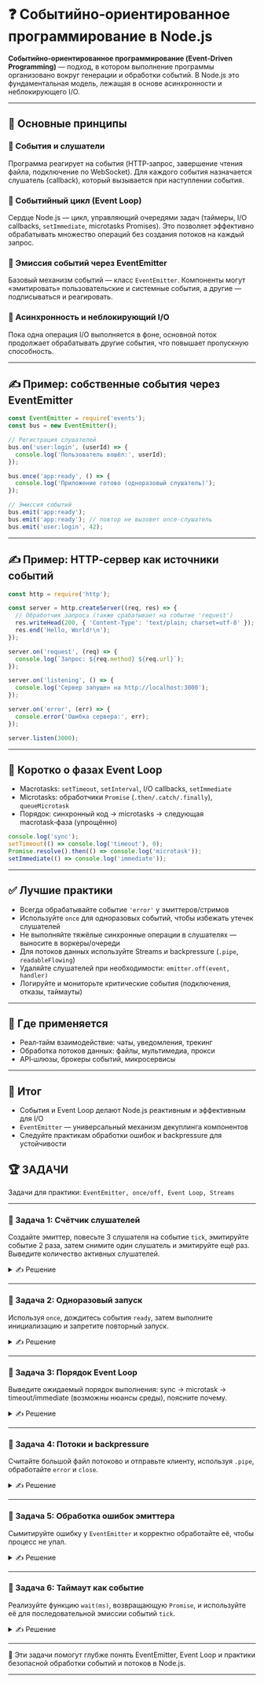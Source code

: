# ❓ Событийно‑ориентированное программирование в Node.js

**Событийно‑ориентированное программирование (Event‑Driven Programming)** — подход, в котором выполнение программы организовано вокруг генерации и обработки событий. В Node.js это фундаментальная модель, лежащая в основе асинхронности и неблокирующего I/O.

---

## 🔹 Основные принципы

### 📌 События и слушатели
Программа реагирует на события (HTTP‑запрос, завершение чтения файла, подключение по WebSocket). Для каждого события назначается слушатель (callback), который вызывается при наступлении события.

### 📌 Событийный цикл (Event Loop)
Сердце Node.js — цикл, управляющий очередями задач (таймеры, I/O callbacks, `setImmediate`, microtasks Promises). Это позволяет эффективно обрабатывать множество операций без создания потоков на каждый запрос.

### 📌 Эмиссия событий через EventEmitter
Базовый механизм событий — класс `EventEmitter`. Компоненты могут «эмитировать» пользовательские и системные события, а другие — подписываться и реагировать.

### 📌 Асинхронность и неблокирующий I/O
Пока одна операция I/O выполняется в фоне, основной поток продолжает обрабатывать другие события, что повышает пропускную способность.

---

## ✍ Пример: собственные события через EventEmitter

```javascript
const EventEmitter = require('events');
const bus = new EventEmitter();

// Регистрация слушателей
bus.on('user:login', (userId) => {
  console.log('Пользователь вошёл:', userId);
});

bus.once('app:ready', () => {
  console.log('Приложение готово (одноразовый слушатель)');
});

// Эмиссия событий
bus.emit('app:ready');
bus.emit('app:ready'); // повтор не вызовет once‑слушатель
bus.emit('user:login', 42);
```

---

## ✍ Пример: HTTP‑сервер как источники событий

```javascript
const http = require('http');

const server = http.createServer((req, res) => {
  // Обработчик запроса (также срабатывает на событие 'request')
  res.writeHead(200, { 'Content-Type': 'text/plain; charset=utf-8' });
  res.end('Hello, World!\n');
});

server.on('request', (req) => {
  console.log(`Запрос: ${req.method} ${req.url}`);
});

server.on('listening', () => {
  console.log('Сервер запущен на http://localhost:3000');
});

server.on('error', (err) => {
  console.error('Ошибка сервера:', err);
});

server.listen(3000);
```

---

## 🔹 Коротко о фазах Event Loop

- Macrotasks: `setTimeout`, `setInterval`, I/O callbacks, `setImmediate`
- Microtasks: обработчики `Promise` (`.then/.catch/.finally`), `queueMicrotask`
- Порядок: синхронный код → microtasks → следующая macrotask‑фаза (упрощённо)

```javascript
console.log('sync');
setTimeout(() => console.log('timeout'), 0);
Promise.resolve().then(() => console.log('microtask'));
setImmediate(() => console.log('immediate'));
```

---

## ✅ Лучшие практики

- Всегда обрабатывайте событие `'error'` у эмиттеров/стримов
- Используйте `once` для одноразовых событий, чтобы избежать утечек слушателей
- Не выполняйте тяжёлые синхронные операции в слушателях — выносите в воркеры/очереди
- Для потоков данных используйте Streams и backpressure (`.pipe`, `readableFlowing`)
- Удаляйте слушателей при необходимости: `emitter.off(event, handler)`
- Логируйте и мониторьте критические события (подключения, отказы, таймауты)

---

## 🔹 Где применяется

- Реал‑тайм взаимодействие: чаты, уведомления, трекинг
- Обработка потоков данных: файлы, мультимедиа, прокси
- API‑шлюзы, брокеры событий, микросервисы

---

## 🎯 Итог

- События и Event Loop делают Node.js реактивным и эффективным для I/O
- `EventEmitter` — универсальный механизм декуплинга компонентов
- Следуйте практикам обработки ошибок и backpressure для устойчивости

## 🏆 ЗАДАЧИ

Задачи для практики: `EventEmitter, once/off, Event Loop, Streams`

---

### 📌 Задача 1: Счётчик слушателей
Создайте эмиттер, повесьте 3 слушателя на событие `tick`, эмитируйте событие 2 раза, затем снимите один слушатель и эмитируйте ещё раз. Выведите количество активных слушателей.

<details>
<summary>✍ Решение</summary>

Шаги:
1) Создайте файл `listeners.js` и реализуйте пример
```javascript
const EventEmitter = require('events');
const bus = new EventEmitter();

const h1 = () => console.log('h1');
const h2 = () => console.log('h2');
const h3 = () => console.log('h3');

bus.on('tick', h1);
bus.on('tick', h2);
bus.on('tick', h3);

bus.emit('tick');
bus.emit('tick');

bus.off('tick', h2);

console.log('listeners:', bus.listenerCount('tick'));
bus.emit('tick');
```

2) Запустите
```bash
node listeners.js
```
Ожидаемо: два запуска по три обработчика, затем вывод `listeners: 2` и один запуск по двум обработчикам.

</details>

---

### 📌 Задача 2: Одноразовый запуск
Используя `once`, дождитесь события `ready`, затем выполните инициализацию и запретите повторный запуск.

<details>
<summary>✍ Решение</summary>

Шаги:
1) Реализуйте ожидающую инициализацию
```javascript
const { once, EventEmitter } = require('events');

async function bootstrap() {
  const bus = new EventEmitter();
  setTimeout(() => bus.emit('ready'), 100);
  await once(bus, 'ready');
  console.log('init done');
}

bootstrap();
```

2) Проверьте, что повторная эмиссия не ломает логику. (Можно не вызывать повторно, так как мы не ждём второй раз.)

</details>

---

### 📌 Задача 3: Порядок Event Loop
Выведите ожидаемый порядок выполнения: sync → microtask → timeout/immediate (возможны нюансы среды), поясните почему.

<details>
<summary>✍ Решение</summary>

```javascript
// order.js
console.log('sync');
setTimeout(() => console.log('timeout'), 0);
Promise.resolve().then(() => console.log('microtask'));
setImmediate(() => console.log('immediate'));
```

Запуск:
```bash
node order.js | cat
```

Microtasks обрабатываются перед переходом к следующей macrotask‑фазе, потому `microtask` появляется раньше таймеров/`immediate`.

</details>

---

### 📌 Задача 4: Потоки и backpressure
Считайте большой файл потоково и отправьте клиенту, используя `.pipe`, обработайте `error` и `close`.

<details>
<summary>✍ Решение</summary>

Структура:
```
project/
  server.js
  big.mp4
```

Код сервера:
```javascript
const http = require('http');
const fs = require('fs');

http.createServer((req, res) => {
  if (req.url === '/video') {
    const stream = fs.createReadStream('big.mp4');
    stream.on('error', (e) => {
      res.writeHead(500);
      res.end('read error');
    });
    res.on('close', () => stream.destroy());
    res.writeHead(200, { 'Content-Type': 'video/mp4' });
    stream.pipe(res);
  } else {
    res.writeHead(404).end();
  }
}).listen(3001, () => console.log('http://localhost:3001/video'));
```

Проверьте в браузере или через `curl --output /dev/null http://localhost:3001/video`.

</details>

---

### 📌 Задача 5: Обработка ошибок эмиттера
Сымитируйте ошибку у `EventEmitter` и корректно обработайте её, чтобы процесс не упал.

<details>
<summary>✍ Решение</summary>

```javascript
// emitter-error.js
const EventEmitter = require('events');
const bus = new EventEmitter();

bus.on('error', (err) => {
  console.error('handled error:', err.message);
});

bus.emit('error', new Error('boom'));
console.log('still alive');
```

Запуск: `node emitter-error.js` — ожидаемо, процесс не завершится аварийно.

</details>

---

### 📌 Задача 6: Таймаут как событие
Реализуйте функцию `wait(ms)`, возвращающую `Promise`, и используйте её для последовательной эмиссии событий `tick`.

<details>
<summary>✍ Решение</summary>

```javascript
// tick-wait.js
const EventEmitter = require('events');
const bus = new EventEmitter();

const wait = (ms) => new Promise((r) => setTimeout(r, ms));

bus.on('tick', (n) => console.log('tick', n));

(async () => {
  for (let i = 1; i <= 3; i++) {
    await wait(200);
    bus.emit('tick', i);
  }
})();
```

Запуск: `node tick-wait.js` — ожидаемо, вы увидите `tick 1`, `tick 2`, `tick 3` с паузами ~200мс.

</details>

---

🎉 Эти задачи помогут глубже понять EventEmitter, Event Loop и практики безопасной обработки событий и потоков в Node.js.

---


